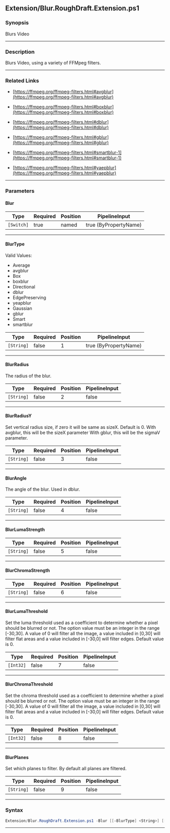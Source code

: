 
Extension/Blur.RoughDraft.Extension.ps1
---------------------------------------
### Synopsis
Blurs Video

---
### Description

Blurs Video, using a variety of FFMpeg filters.

---
### Related Links
* [https://ffmpeg.org/ffmpeg-filters.html#avgblur](https://ffmpeg.org/ffmpeg-filters.html#avgblur)



* [https://ffmpeg.org/ffmpeg-filters.html#boxblur](https://ffmpeg.org/ffmpeg-filters.html#boxblur)



* [https://ffmpeg.org/ffmpeg-filters.html#dblur](https://ffmpeg.org/ffmpeg-filters.html#dblur)



* [https://ffmpeg.org/ffmpeg-filters.html#gblur](https://ffmpeg.org/ffmpeg-filters.html#gblur)



* [https://ffmpeg.org/ffmpeg-filters.html#smartblur-1](https://ffmpeg.org/ffmpeg-filters.html#smartblur-1)



* [https://ffmpeg.org/ffmpeg-filters.html#yaepblur](https://ffmpeg.org/ffmpeg-filters.html#yaepblur)



---
### Parameters
#### **Blur**




|Type      |Required|Position|PipelineInput        |
|----------|--------|--------|---------------------|
|`[Switch]`|true    |named   |true (ByPropertyName)|



---
#### **BlurType**

Valid Values:

* Average
* avgblur
* Box
* boxblur
* Directional
* dblur
* EdgePreserving
* yeapblur
* Gaussian
* gblur
* Smart
* smartblur






|Type      |Required|Position|PipelineInput        |
|----------|--------|--------|---------------------|
|`[String]`|false   |1       |true (ByPropertyName)|



---
#### **BlurRadius**

The radius of the blur.






|Type      |Required|Position|PipelineInput|
|----------|--------|--------|-------------|
|`[String]`|false   |2       |false        |



---
#### **BlurRadiusY**

Set vertical radius size, if zero it will be same as sizeX. Default is 0.
With avgblur, this will be the sizeX parameter
With gblur, this will be the sigmaV parameter.






|Type      |Required|Position|PipelineInput|
|----------|--------|--------|-------------|
|`[String]`|false   |3       |false        |



---
#### **BlurAngle**

The angle of the blur.  Used in dblur.






|Type      |Required|Position|PipelineInput|
|----------|--------|--------|-------------|
|`[String]`|false   |4       |false        |



---
#### **BlurLumaStrength**




|Type      |Required|Position|PipelineInput|
|----------|--------|--------|-------------|
|`[String]`|false   |5       |false        |



---
#### **BlurChromaStrength**




|Type      |Required|Position|PipelineInput|
|----------|--------|--------|-------------|
|`[String]`|false   |6       |false        |



---
#### **BlurLumaThreshold**

Set the luma threshold used as a coefficient to determine whether a pixel should be blurred or not.
The option value must be an integer in the range [-30,30].
A value of 0 will filter all the image, a value included in [0,30] will filter flat areas and a value included in [-30,0] will filter edges.
Default value is 0.






|Type     |Required|Position|PipelineInput|
|---------|--------|--------|-------------|
|`[Int32]`|false   |7       |false        |



---
#### **BlurChromaThreshold**

Set the chroma threshold used as a coefficient to determine whether a pixel should be blurred or not.
The option value must be an integer in the range [-30,30].
A value of 0 will filter all the image, a value included in [0,30] will filter flat areas and a value included in [-30,0] will filter edges.
Default value is 0.






|Type     |Required|Position|PipelineInput|
|---------|--------|--------|-------------|
|`[Int32]`|false   |8       |false        |



---
#### **BlurPlanes**

Set which planes to filter. By default all planes are filtered.






|Type      |Required|Position|PipelineInput|
|----------|--------|--------|-------------|
|`[String]`|false   |9       |false        |



---
### Syntax
```PowerShell
Extension/Blur.RoughDraft.Extension.ps1 -Blur [[-BlurType] <String>] [[-BlurRadius] <String>] [[-BlurRadiusY] <String>] [[-BlurAngle] <String>] [[-BlurLumaStrength] <String>] [[-BlurChromaStrength] <String>] [[-BlurLumaThreshold] <Int32>] [[-BlurChromaThreshold] <Int32>] [[-BlurPlanes] <String>] [<CommonParameters>]
```
---




